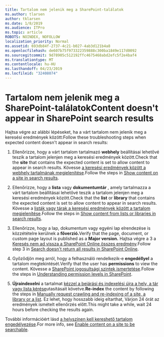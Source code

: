 ```yaml
---
title: Tartalom nem jelenik meg a SharePoint-találatok
ms.author: tlarsen
author: tklarsen
ms.date: 1/8/2019
ms.audience: ITPro
ms.topic: article
ROBOTS: NOINDEX, NOFOLLOW
localization_priority: Normal
ms.assetid: 693db84f-2737-4c21-b027-4ab3d121b4a8
ms.openlocfilehash: de607b75f973322359888c300ba1849e117d0092
ms.sourcegitcommit: 9d78905c512192ffc4675468abd2efc5f2e4baf4
ms.translationtype: MT
ms.contentlocale: hu-HU
ms.lasthandoff: 04/23/2019
ms.locfileid: "32408074"
---
```

# <a name="content-doesnt-appear-in-sharepoint-search-results"></a><span data-ttu-id="626fb-102">Tartalom nem jelenik meg a SharePoint-találatok</span><span class="sxs-lookup"><span data-stu-id="626fb-102">Content doesn't appear in SharePoint search results</span></span>

<span data-ttu-id="626fb-103">Hajtsa végre az alábbi lépéseket, ha a várt tartalom nem jelenik meg a keresési eredmények között:</span><span class="sxs-lookup"><span data-stu-id="626fb-103">Follow these troubleshooting steps when expected content doesn't appear in search results:</span></span>
  
1. <span data-ttu-id="626fb-104">Ellenőrizze, hogy a várt tartalom tartalmazó **webhely** beállításai lehetővé teszik a tartalom jelenjen meg a keresési eredmények között.</span><span class="sxs-lookup"><span data-stu-id="626fb-104">Check that the **site** that contains the expected content is set to allow content to appear in search results.</span></span> <span data-ttu-id="626fb-105">Kövesse [a keresési eredmények között a webhely tartalmának megjelenítése](https://docs.microsoft.com/sharepoint/make-site-content-searchable#show-content-on-a-site-in-search-results).</span><span class="sxs-lookup"><span data-stu-id="626fb-105">Follow the steps in [Show content on a site in search results](https://docs.microsoft.com/sharepoint/make-site-content-searchable#show-content-on-a-site-in-search-results).</span></span>
    
2. <span data-ttu-id="626fb-106">Ellenőrizze, hogy a **lista** vagy **dokumentumtár** , amely tartalmazza a várt tartalom beállításai lehetővé teszik a tartalom jelenjen meg a keresési eredmények között.</span><span class="sxs-lookup"><span data-stu-id="626fb-106">Check that the **list** or **library** that contains the expected content is set to allow content to appear in search results.</span></span> <span data-ttu-id="626fb-107">Kövesse a [listák vagy tárak a keresési eredmények között a tartalom megjelenítése](https://docs.microsoft.com/sharepoint/make-site-content-searchable#show-content-from-lists-or-libraries-in-search-results).</span><span class="sxs-lookup"><span data-stu-id="626fb-107">Follow the steps in [Show content from lists or libraries in search results](https://docs.microsoft.com/sharepoint/make-site-content-searchable#show-content-from-lists-or-libraries-in-search-results).</span></span> 
    
3. <span data-ttu-id="626fb-108">Ellenőrizze, hogy a lap, dokumentum vagy egyéni lap elrendezése is közzétételre kerülnek a **főverzió.**</span><span class="sxs-lookup"><span data-stu-id="626fb-108">Verify that the page, document, or custom page layout is published as a **Major version.**</span></span> <span data-ttu-id="626fb-109">Hajtsa végre a 3 a [Keresés nem ad vissza a SharePoint Online összes eredmény](https://go.microsoft.com/fwlink/?linkid=874525).</span><span class="sxs-lookup"><span data-stu-id="626fb-109">Follow step 3 in [Search doesn't return all results in SharePoint Online](https://go.microsoft.com/fwlink/?linkid=874525).</span></span>
    
4. <span data-ttu-id="626fb-110">Győződjön meg arról, hogy a felhasználó rendelkezik-e **engedéllyel** a tartalom megtekintését.</span><span class="sxs-lookup"><span data-stu-id="626fb-110">Verify that the user has **permissions** to view the content.</span></span> <span data-ttu-id="626fb-111">Kövesse a [SharePoint jogosultsági szintek ismertetése](https://go.microsoft.com/fwlink/?linkid=867071).</span><span class="sxs-lookup"><span data-stu-id="626fb-111">Follow the steps in [Understanding permission levels in SharePoint](https://go.microsoft.com/fwlink/?linkid=867071).</span></span>
    
5. <span data-ttu-id="626fb-112">**Újraindexelni** a tartalmat [kézzel a bejárási és indexelési újra a hely, a tár vagy lista kérése](https://docs.microsoft.com/sharepoint/crawl-site-content)utasításait követve.</span><span class="sxs-lookup"><span data-stu-id="626fb-112">**Re-index** the content by following the steps in [Manually request crawling and re-indexing of a site, a library or a list](https://docs.microsoft.com/sharepoint/crawl-site-content).</span></span> <span data-ttu-id="626fb-113">Ez lehet, hogy hosszabb ideig eltarthat, Várjon 24 órát az eredmények ismételt ellenőrzés előtt.</span><span class="sxs-lookup"><span data-stu-id="626fb-113">This might take a while, wait 24 hours before checking the results again.</span></span>
    
<span data-ttu-id="626fb-114">További információért lásd [a helyszínen kell kereshető tartalom engedélyezése](https://docs.microsoft.com/sharepoint/make-site-content-searchable).</span><span class="sxs-lookup"><span data-stu-id="626fb-114">For more info, see [Enable content on a site to be searchable](https://docs.microsoft.com/sharepoint/make-site-content-searchable).</span></span> 
  

